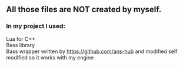 ## All those files are NOT created by myself.  
### In my project I used:  
Lua for C++  
Bass library   
Bass wrapper written by https://github.com/ans-hub and modified self modified so it works with my engine
